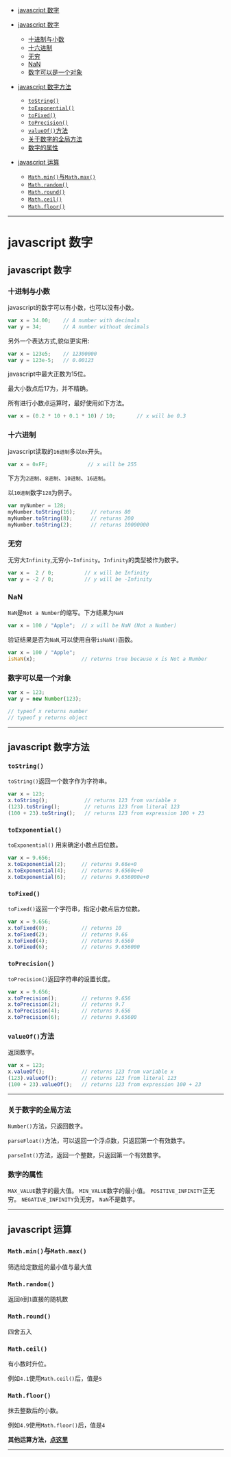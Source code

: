 <!-- toc -->

 - [javascript 数字](#javascript-数字)

  - [javascript 数字](#javascript-数字-1)

    - [十进制与小数](#十进制与小数)
    - [十六进制](#十六进制)
    - [无穷](#无穷)
    - [NaN](#nan)
    - [数字可以是一个对象](#数字可以是一个对象)

  - [javascript 数字方法](#javascript-数字方法)

    - [`toString()`](#tostring)
    - [`toExponential()`](#toexponential)
    - [`toFixed()`](#tofixed)
    - [`toPrecision()`](#toprecision)
    - [`valueOf()`方法](#valueof方法)
    - [关于数字的全局方法](#关于数字的全局方法)
    - [数字的属性](#数字的属性)

  - [javascript 运算](#javascript-运算)

    - [`Math.min()`与`Math.max()`](#mathmin与mathmax)
    - [`Math.random()`](#mathrandom)
    - [`Math.round()`](#mathround)
    - [`Math.ceil()`](#mathceil)
    - [`Math.floor()`](#mathfloor)

<!-- tocstop -->

 --------------------------------------------------------------------------------

# javascript 数字

## javascript 数字

### 十进制与小数

javascript的数字可以有小数，也可以没有小数。

```javascript
var x = 34.00;    // A number with decimals
var y = 34;       // A number without decimals
```

另外一个表达方式,貌似更实用:

```javascript
var x = 123e5;    // 12300000
var y = 123e-5;   // 0.00123
```

javascript中最大正数为15位。

最大小数点后17为，并不精确。

所有进行小数点运算时，最好使用如下方法。

```javascript
var x = (0.2 * 10 + 0.1 * 10) / 10;       // x will be 0.3
```

### 十六进制

javascript读取的`16进制`多以`0x`开头。

```javascript
var x = 0xFF;             // x will be 255
```

下方为`2进制`、`8进制`、`10进制`、`16进制`。

以`10进制`数字`128`为例子。

```javascript
var myNumber = 128;
myNumber.toString(16);     // returns 80
myNumber.toString(8);      // returns 200
myNumber.toString(2);      // returns 10000000
```

### 无穷

无穷大`Infinity`,无穷小`-Infinity`。`Infinity`的类型被作为数字。

```javascript
var x =  2 / 0;          // x will be Infinity
var y = -2 / 0;          // y will be -Infinity
```

### NaN

`NaN`是`Not a Number`的缩写。下方结果为`NaN`

```javascript
var x = 100 / "Apple";  // x will be NaN (Not a Number)
```

验证结果是否为`NaN`,可以使用自带`isNaN()`函数。

```javascript
var x = 100 / "Apple";
isNaN(x);               // returns true because x is Not a Number
```

### 数字可以是一个对象

```javascript
var x = 123;
var y = new Number(123);

// typeof x returns number
// typeof y returns object
```

--------------------------------------------------------------------------------

## javascript 数字方法

### `toString()`

`toString()`返回一个数字作为字符串。

```javascript
var x = 123;
x.toString();            // returns 123 from variable x
(123).toString();        // returns 123 from literal 123
(100 + 23).toString();   // returns 123 from expression 100 + 23
```

### `toExponential()`

`toExponential()` 用来确定小数点后位数。

```javascript
var x = 9.656;
x.toExponential(2);     // returns 9.66e+0
x.toExponential(4);     // returns 9.6560e+0
x.toExponential(6);     // returns 9.656000e+0
```

### `toFixed()`

`toFixed()`返回一个字符串，指定小数点后方位数。

```javascript
var x = 9.656;
x.toFixed(0);           // returns 10
x.toFixed(2);           // returns 9.66
x.toFixed(4);           // returns 9.6560
x.toFixed(6);           // returns 9.656000
```

### `toPrecision()`

`toPrecision()`返回字符串的设置长度。

```javascript
var x = 9.656;
x.toPrecision();        // returns 9.656
x.toPrecision(2);       // returns 9.7
x.toPrecision(4);       // returns 9.656
x.toPrecision(6);       // returns 9.65600
```

### `valueOf()`方法

返回数字。

```javascript
var x = 123;
x.valueOf();            // returns 123 from variable x
(123).valueOf();        // returns 123 from literal 123
(100 + 23).valueOf();   // returns 123 from expression 100 + 23
```

--------------------------------------------------------------------------------

### 关于数字的全局方法

`Number()`方法，只返回数字。

`parseFloat()`方法，可以返回一个浮点数，只返回第一个有效数字。

`parseInt()`方法，返回一个整数，只返回第一个有效数字。

### 数字的属性

`MAX_VALUE`数字的最大值。 `MIN_VALUE`数字的最小值。 `POSITIVE_INFINITY`正无穷。 `NEGATIVE_INFINITY`负无穷。 `NaN`不是数字。

--------------------------------------------------------------------------------

## javascript 运算

### `Math.min()`与`Math.max()`

筛选给定数组的最小值与最大值

### `Math.random()`

返回`0`到`1`直接的随机数

### `Math.round()`

四舍五入

### `Math.ceil()`

有小数时升位。

例如`4.1`使用`Math.ceil()`后，值是`5`

### `Math.floor()`

抹去整数后的小数。

例如`4.9`使用`Math.floor()`后，值是`4`

**其他运算方法，[点这里](http://www.w3schools.com/js/js_math.asp)**

--------------------------------------------------------------------------------
